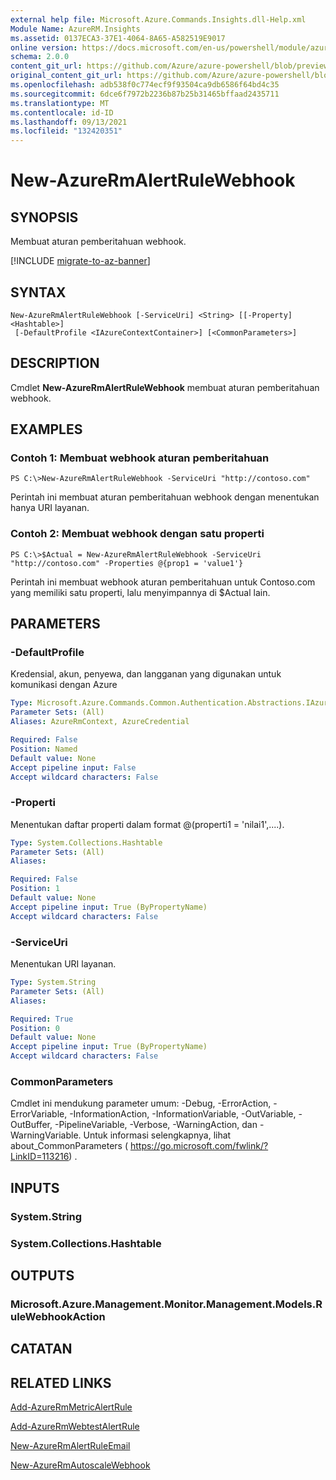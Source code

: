 ```yaml
---
external help file: Microsoft.Azure.Commands.Insights.dll-Help.xml
Module Name: AzureRM.Insights
ms.assetid: 0137ECA3-37E1-4064-8A65-A582519E9017
online version: https://docs.microsoft.com/en-us/powershell/module/azurerm.insights/new-azurermalertrulewebhook
schema: 2.0.0
content_git_url: https://github.com/Azure/azure-powershell/blob/preview/src/ResourceManager/Insights/Commands.Insights/help/New-AzureRmAlertRuleWebhook.md
original_content_git_url: https://github.com/Azure/azure-powershell/blob/preview/src/ResourceManager/Insights/Commands.Insights/help/New-AzureRmAlertRuleWebhook.md
ms.openlocfilehash: adb538f0c774ecf9f93504ca9db6586f64bd4c35
ms.sourcegitcommit: 6dce6f7972b2236b87b25b31465bffaad2435711
ms.translationtype: MT
ms.contentlocale: id-ID
ms.lasthandoff: 09/13/2021
ms.locfileid: "132420351"
---
```

# New-AzureRmAlertRuleWebhook

## SYNOPSIS
Membuat aturan pemberitahuan webhook.

[!INCLUDE [migrate-to-az-banner](../../includes/migrate-to-az-banner.md)]

## SYNTAX

```
New-AzureRmAlertRuleWebhook [-ServiceUri] <String> [[-Property] <Hashtable>]
 [-DefaultProfile <IAzureContextContainer>] [<CommonParameters>]
```

## DESCRIPTION
Cmdlet **New-AzureRmAlertRuleWebhook** membuat aturan pemberitahuan webhook.

## EXAMPLES

### Contoh 1: Membuat webhook aturan pemberitahuan
```
PS C:\>New-AzureRmAlertRuleWebhook -ServiceUri "http://contoso.com"
```

Perintah ini membuat aturan pemberitahuan webhook dengan menentukan hanya URI layanan.

### Contoh 2: Membuat webhook dengan satu properti
```
PS C:\>$Actual = New-AzureRmAlertRuleWebhook -ServiceUri "http://contoso.com" -Properties @{prop1 = 'value1'}
```

Perintah ini membuat webhook aturan pemberitahuan untuk Contoso.com yang memiliki satu properti, lalu menyimpannya di $Actual lain.

## PARAMETERS

### -DefaultProfile
Kredensial, akun, penyewa, dan langganan yang digunakan untuk komunikasi dengan Azure

```yaml
Type: Microsoft.Azure.Commands.Common.Authentication.Abstractions.IAzureContextContainer
Parameter Sets: (All)
Aliases: AzureRmContext, AzureCredential

Required: False
Position: Named
Default value: None
Accept pipeline input: False
Accept wildcard characters: False
```

### -Properti
Menentukan daftar properti dalam format @(properti1 = 'nilai1',....).

```yaml
Type: System.Collections.Hashtable
Parameter Sets: (All)
Aliases:

Required: False
Position: 1
Default value: None
Accept pipeline input: True (ByPropertyName)
Accept wildcard characters: False
```

### -ServiceUri
Menentukan URI layanan.

```yaml
Type: System.String
Parameter Sets: (All)
Aliases:

Required: True
Position: 0
Default value: None
Accept pipeline input: True (ByPropertyName)
Accept wildcard characters: False
```

### CommonParameters
Cmdlet ini mendukung parameter umum: -Debug, -ErrorAction, -ErrorVariable, -InformationAction, -InformationVariable, -OutVariable, -OutBuffer, -PipelineVariable, -Verbose, -WarningAction, dan -WarningVariable. Untuk informasi selengkapnya, lihat about_CommonParameters ( https://go.microsoft.com/fwlink/?LinkID=113216) .

## INPUTS

### System.String

### System.Collections.Hashtable

## OUTPUTS

### Microsoft.Azure.Management.Monitor.Management.Models.RuleWebhookAction

## CATATAN

## RELATED LINKS


[Add-AzureRmMetricAlertRule](./Add-AzureRmMetricAlertRule.md)

[Add-AzureRmWebtestAlertRule](./Add-AzureRmWebtestAlertRule.md)

[New-AzureRmAlertRuleEmail](./New-AzureRmAlertRuleEmail.md)

[New-AzureRmAutoscaleWebhook](./New-AzureRmAutoscaleWebhook.md)


